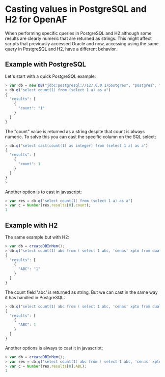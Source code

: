 # Casting values in PostgreSQL and H2 for OpenAF

When performing specific queries in PostgreSQL and H2 although some results are clearly numeric that are returned as strings. This might affect scripts that previously accessed Oracle and now, accessing using the same query in PostgreSQL and H2, have a different behavior.

## Example with PostgreSQL

Let's start with a quick PostgreSQL example:

````javascript
> var db = new DB("jdbc:postgresql://127.0.0.1/postgres", "postgres", "admin")
> db.q("select count(1) from (select 1 a) as a")
{
  "results": [
    {
      "count": "1"
    }
  ]
}
````

The "count" value is returned as a string despite that count is always numeric. To solve this you can cast the specific column on the SQL select:

````javascript
> db.q("select cast(count(1) as integer) from (select 1 a) as a")
{
  "results": [
    {
      "count": 1
    }
  ]
}
>
````

Another option is to cast in javascript:

````javascript
> var res = db.q("select count(1) from (select 1 a) as a")
> var c = Number(res.results[0].count);
1
````

## Example with H2

The same example but with H2:

````javascript
> var db = createDBInMem();
> db.q("select count(1) abc from ( select 1 abc, 'cenas' xpto from dual )")
{
  "results": [
    {
      "ABC": "1"
    }
  ]
}
````

The count field 'abc' is returned as string. But we can cast in the same way it has handled in PostgreSQL:

````javascript
> db.q("select count(1) abc from ( select 1 abc, 'cenas' xpto from dual )")
{
  "results": [
    {
      "ABC": 1
    }
  ]
}
````

Another options is always to cast it in javascript:

````javascript
> var db = createDBInMem();
> var res = db.q("select count(1) abc from ( select 1 abc, 'cenas' xpto from dual )")
> var c = Number(res.results[0].ABC);
1
````